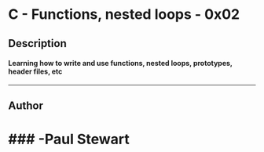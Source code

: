 # C - Functions, nested loops - 0x02 
## Description 
#### Learning how to write and use functions, nested loops, prototypes, header files, etc
 --- 
## Author 
#    ### -Paul Stewart